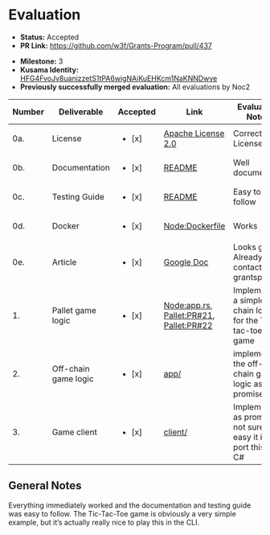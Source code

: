 # Evaluation

- **Status:** Accepted
- **PR Link:** https://github.com/w3f/Grants-Program/pull/437

* **Milestone:** 3
* **Kusama Identity:** [HFG4FvoJv8uanizzetS1tPA6wigNAiKuEHKcm1NaKNNDwve](https://polkascan.io/pre/kusama/account/HFG4FvoJv8uanizzetS1tPA6wigNAiKuEHKcm1NaKNNDwve)
* **Previously successfully merged evaluation:** All evaluations by Noc2

| Number | Deliverable          | Accepted               | Link                                                                                                                                                                                                                                                                                                      | Evaluation Notes                                                    |
| ------ | -------------------- | ---------------------- | --------------------------------------------------------------------------------------------------------------------------------------------------------------------------------------------------------------------------------------------------------------------------------------------------------- | ------------------------------------------------------------------- |
| 0a.    | License              | <ul><li>[x] </li></ul> | [Apache License 2.0](https://github.com/perun-network/perun-polkadot-appdemo/blob/0387dd6dd73c3b2ec11c8d8028c8fb6fbb908f9b/LICENSE)                                                                                                                                                                       | Correct License                                                     |
| 0b.    | Documentation        | <ul><li>[x] </li></ul> | [README](https://github.com/perun-network/perun-polkadot-appdemo/blob/0387dd6dd73c3b2ec11c8d8028c8fb6fbb908f9b/README.md)                                                                                                                                                                                 | Well documented                                                     |
| 0c.    | Testing Guide        | <ul><li>[x] </li></ul> | [README](https://github.com/perun-network/perun-polkadot-appdemo/blob/0387dd6dd73c3b2ec11c8d8028c8fb6fbb908f9b/README.md)                                                                                                                                                                                 | Easy to follow                                                      |
| 0d.    | Docker               | <ul><li>[x] </li></ul> | [Node:Dockerfile](https://github.com/perun-network/perun-polkadot-node/blob/a5d1981f7d7ad6132a37405ec01f22ae4bba2ed1/node/Dockerfile)                                                                                                                                                                     | Works                                                               |
| 0e.    | Article              | <ul><li>[x] </li></ul> | [Google Doc](https://docs.google.com/document/d/1aO05SZgDmabtYBNySm91It7oxinTFg-HArs7N4_aA4Y/edit)                                                                                                                                                                                                        | Looks good. Already in contact with grantspr                        |
| 1.     | Pallet game logic    | <ul><li>[x] </li></ul> | [Node:app.rs](https://github.com/perun-network/perun-polkadot-node/blob/a5d1981f7d7ad6132a37405ec01f22ae4bba2ed1/node/runtime/src/app.rs), [Pallet:PR#21](https://github.com/perun-network/perun-polkadot-pallet/pull/21), [Pallet:PR#22](https://github.com/perun-network/perun-polkadot-pallet/pull/22) | Implemented a simple on-chain logic for the Tic-tac-toe game        |
| 2.     | Off-chain game logic | <ul><li>[x] </li></ul> | [app/](https://github.com/perun-network/perun-polkadot-appdemo/tree/0387dd6dd73c3b2ec11c8d8028c8fb6fbb908f9b/app)                                                                                                                                                                                         | implemented the off-chain game logic as promised                    |
| 3.     | Game client          | <ul><li>[x] </li></ul> | [client/](https://github.com/perun-network/perun-polkadot-appdemo/tree/0387dd6dd73c3b2ec11c8d8028c8fb6fbb908f9b/client)                                                                                                                                                                                   | Implemented as promised, not sure how easy it is to port this to C# |

## General Notes

Everything immediately worked and the documentation and testing guide was easy to follow. The Tic-Tac-Toe game is obviously a very simple example, but it’s actually really nice to play this in the CLI.
